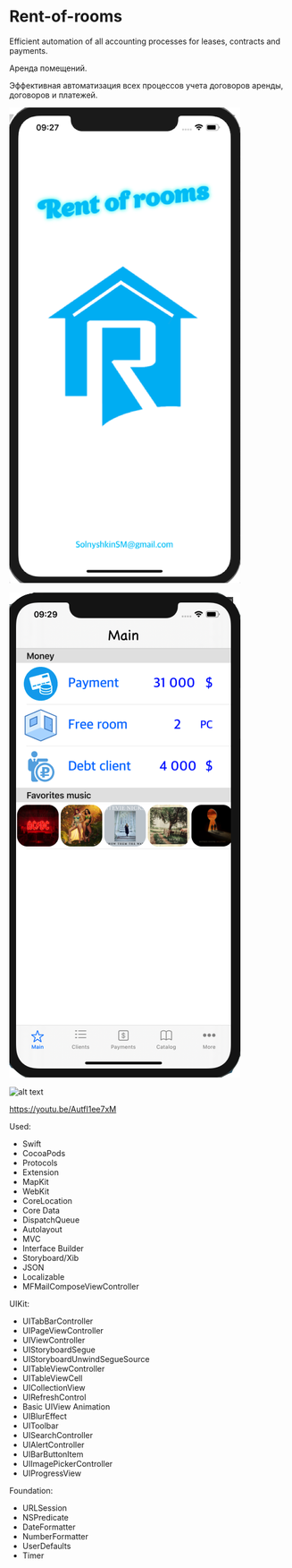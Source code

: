 # Rent-of-rooms

Efficient automation of all accounting processes for leases, contracts and payments.

Аренда помещений.

Эффективная автоматизация всех процессов учета договоров аренды, договоров и платежей.

![alt text](Start.png "Стартовый экран")

![alt text](MainPage.png "Главный экран")

![alt text](Rent_of_rooms_2x.gif "Обзор")

https://youtu.be/AutfI1ee7xM

Used:
- Swift
- CocoaPods
- Protocols
- Extension
- MapKit
- WebKit
- CoreLocation
- Core Data
- DispatchQueue
- Autolayout
- MVC
- Interface Builder
- Storyboard/Xib
- JSON
- Localizable
- MFMailComposeViewController

UIKit:
- UITabBarController
- UIPageViewController
- UIViewController
- UIStoryboardSegue
- UIStoryboardUnwindSegueSource
- UITableViewController
- UITableViewCell
- UICollectionView
- UIRefreshControl
- Basic UIView Animation
- UIBlurEffect
- UIToolbar
- UISearchController
- UIAlertController
- UIBarButtonItem
- UIImagePickerController
- UIProgressView

Foundation:
- URLSession
- NSPredicate
- DateFormatter
- NumberFormatter
- UserDefaults
- Timer
